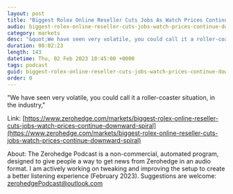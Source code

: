 ```yaml
---
layout: post
title: "Biggest Rolex Online Reseller Cuts Jobs As Watch Prices Continue Downward Spiral"
audio: biggest-rolex-online-reseller-cuts-jobs-watch-prices-continue-downward-spiral-0
category: markets
desc: "&quot;We have seen very volatile, you could call it a roller-coaster situation, in the industry,&quot;"
duration: 00:02:23
length: 143
datetime: Thu, 02 Feb 2023 10:45:00 +0000
tags: podcast
guid: biggest-rolex-online-reseller-cuts-jobs-watch-prices-continue-downward-spiral-0
order: 0
---
```

&quot;We have seen very volatile, you could call it a roller-coaster situation, in the industry,&quot;

Link: [https://www.zerohedge.com/markets/biggest-rolex-online-reseller-cuts-jobs-watch-prices-continue-downward-spiral](https://www.zerohedge.com/markets/biggest-rolex-online-reseller-cuts-jobs-watch-prices-continue-downward-spiral)

About: The Zerohedge Podcast is a non-commercial, automated program, designed to give people a way to get news from Zerohedge in an audio format.  I am actively working on tweaking and improving the setup to create a better listening experience (February 2023).  Suggestions are welcome: [zerohedgePodcast@outlook.com](mailto:zerohedgePodcast@outlook.com)